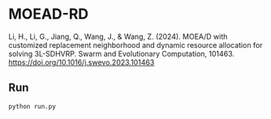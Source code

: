 # MOEAD-RD
Li, H., Li, G., Jiang, Q., Wang, J., & Wang, Z. (2024). MOEA/D with customized replacement neighborhood and dynamic resource allocation for solving 3L-SDHVRP. Swarm and Evolutionary Computation, 101463. https://doi.org/10.1016/j.swevo.2023.101463
## Run

```shell
python run.py
```
